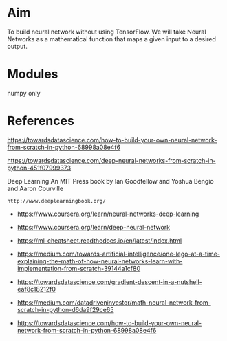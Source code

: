 # Aim

 To build neural network without using TensorFlow. We will take Neural Networks as a mathematical function that maps a given input 
 to a desired output.
 
 # Modules<br>
 
 numpy only
 
 # References
 
 https://towardsdatascience.com/how-to-build-your-own-neural-network-from-scratch-in-python-68998a08e4f6 <br>
 
 https://towardsdatascience.com/deep-neural-networks-from-scratch-in-python-451f07999373 <br>
 
 Deep Learning An MIT Press book by Ian Goodfellow and Yoshua Bengio and Aaron Courville
 
    http://www.deeplearningbook.org/

- https://www.coursera.org/learn/neural-networks-deep-learning

- https://www.coursera.org/learn/deep-neural-network

- https://ml-cheatsheet.readthedocs.io/en/latest/index.html

- https://medium.com/towards-artificial-intelligence/one-lego-at-a-time-explaining-the-math-of-how-neural-networks-learn-with-implementation-from-scratch-39144a1cf80

- https://towardsdatascience.com/gradient-descent-in-a-nutshell-eaf8c18212f0

- https://medium.com/datadriveninvestor/math-neural-network-from-scratch-in-python-d6da9f29ce65

- https://towardsdatascience.com/how-to-build-your-own-neural-network-from-scratch-in-python-68998a08e4f6

